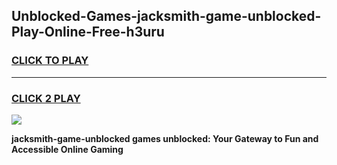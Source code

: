 
## Unblocked-Games-jacksmith-game-unblocked-Play-Online-Free-h3uru
<h3>
<a href="https://premium76.site?title=jacksmith-game-unblocked&ref=26A">CLICK TO PLAY</a></h3>
<hr>

<h3>
<a href="https://premium76.site?title=jacksmith-game-unblocked&ref=26A">CLICK 2 PLAY</a>
  
</h3>

<a href="https://premium76.site?title=jacksmith-game-unblocked&ref=26A"><img src="https://clearcache.store/games.png"></a>


**jacksmith-game-unblocked games unblocked: Your Gateway to Fun and Accessible Online Gaming**

